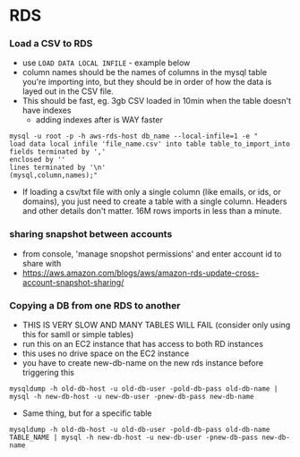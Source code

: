 RDS
===

### Load a CSV to RDS
- use `LOAD DATA LOCAL INFILE` - example below
- column names should be the names of columns in the mysql table you're importing into, but they should be in order of how the data is layed out in the CSV file.
- This should be fast, eg. 3gb CSV loaded in 10min when the table doesn't have indexes
  - adding indexes after is WAY faster

```
mysql -u root -p -h aws-rds-host db_name --local-infile=1 -e "
load data local infile 'file_name.csv' into table table_to_import_into
fields terminated by ','
enclosed by ''
lines terminated by '\n'
(mysql,column,names);"
```
- If loading a csv/txt file with only a single column (like emails, or ids, or domains), you just need to create a table with a single column. Headers and other details don't matter. 16M rows imports in less than a minute.

### sharing snapshot between accounts
- from console, 'manage snopshot permissions' and enter account id to share with
- https://aws.amazon.com/blogs/aws/amazon-rds-update-cross-account-snapshot-sharing/

### Copying a DB from one RDS to another
- THIS IS VERY SLOW AND MANY TABLES WILL FAIL (consider only using this for samll or simple tables)
- run this on an EC2 instance that has access to both RD instances
- this uses no drive space on the EC2 instance
- you have to create new-db-name on the new rds instance before triggering this

```
mysqldump -h old-db-host -u old-db-user -pold-db-pass old-db-name | mysql -h new-db-host -u new-db-user -pnew-db-pass new-db-name
```

- Same thing, but for a specific table

```
mysqldump -h old-db-host -u old-db-user -pold-db-pass old-db-name TABLE_NAME | mysql -h new-db-host -u new-db-user -pnew-db-pass new-db-name
```
